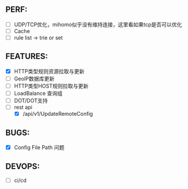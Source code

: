 ## PERF:
- [ ] UDP/TCP优化，mihomo似乎没有维持连接，这里看如果tcp是否可以优化
- [ ] Cache
- [ ] rule list -> trie or set

## FEATURES:
- [x] HTTP类型规则资源拉取与更新
- [ ] GeoIP数据库更新
- [ ] HTTP类型HOST规则拉取与更新
- [ ] LoadBalance 查询组
- [ ] DOT/DOT支持
- [ ] rest api
  - [x] /api/v1/UpdateRemoteConfig

## BUGS:
- [x] Config File Path 问题

## DEVOPS:
- [ ] ci/cd